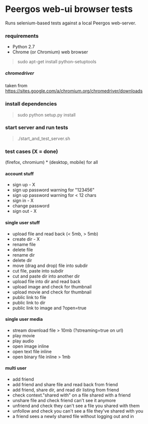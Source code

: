 # Peergos web-ui browser tests

Runs selenium-based tests against a local Peergos web-server.

### requirements
* Python 2.7
* Chrome (or Chromium) web browser
> sudo apt-get install python-setuptools
#####  chromedriver
taken from https://sites.google.com/a/chromium.org/chromedriver/downloads

### install dependencies 
> sudo python setup.py install

### start server and run tests
> ./start_and_test_server.sh 


### test cases (X = done)
(firefox, chromium) * (desktop, mobile) for all

#### account stuff
* sign up - X
* sign up password warning for "123456"
* sign up password warning for < 12 chars
* sign in - X
* change password
* sign out - X

#### single user stuff
* upload file and read back (< 5mb, > 5mb)
* create dir - X
* rename file
* delete file
* rename dir
* delete dir
* move (drag and drop) file into subdir
* cut file, paste into subdir
* cut and paste dir into another dir
* upload file into dir and read back
* upload image and check for thumbnail
* upload movie and check for thumbnail
* public link to file
* public link to dir
* public link to image and ?open=true

#### single user media
* stream download file > 10mb (?streaming=true on url)
* play movie
* play audio
* open image inline
* open text file inline
* open binary file inline > 1mb

#### multi user
* add friend
* add friend and share file and read back from friend
* add friend, share dir, and read dir listing from friend
* check context."shared with" on a file shared with a friend
* unshare file and check friend can't see it anymore
* unfriend and check they can't see a file you shared with them
* unfollow and check you can't see a file they've shared with you
* a friend sees a newly shared file without logging out and in



